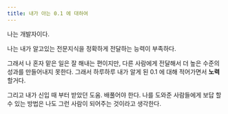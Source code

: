```yaml
---
title: 내가 아는 0.1 에 대하여
---
```


나는 개발자이다.

나는 내가 알고있는 전문지식을 정확하게 전달하는 능력이 부족하다.

그래서 나 혼자 맡은 일은 잘 해내는 편이지만, 다른 사람에게 전달해서 더 높은 수준의 성과를 만들어내지 못한다.
그래서 하루하루 내가 알게 된 0.1 에 대해 적어가면서 **노력** 할거다.

그리고 내가 신입 때 부터 받았던 도움. 배풀어야 한다.
나를 도와준 사람들에게 보답 할 수 있는 방법은 나도 그런 사람이 되어주는 것이라고 생각한다.
